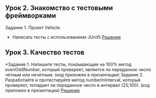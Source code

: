 ## Урок 2. Знакомство с тестовыми фреймворками
Задание 1. Проект Vehicle. 
* Написать тесты с использованием JUnit5
[Решение](https://github.com/LightlanaDr/Unittests/tree/e96bae6ad439f604fd0f434a49f36bf0e63b7418/src/test/java/sem2/home_work)

## Урок 3. Качество тестов
*Задание 1.
Напишите тесты, покрывающие на 100% метод evenOddNumber, который проверяет, является ли переданное число четным или нечетным. (код приложен в презентации)
Задание 2.
Разработайте и протестируйте метод numberInInterval, который проверяет, попадает ли переданное число в интервал (25;100). (код приложен в презентации)
[Решение](https://github.com/LightlanaDr/Unittests/tree/83c6c8f5e86a1d1b6b5c259a57f535bd5ec4489a/src/test/java/sem3/homework)
